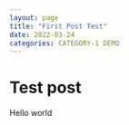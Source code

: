 ```yaml
---
layout: page
title: "First Post Test"
date: 2022-03-24
categories: CATEGORY-1 DEMO
---
```


# Test post

Hello world

